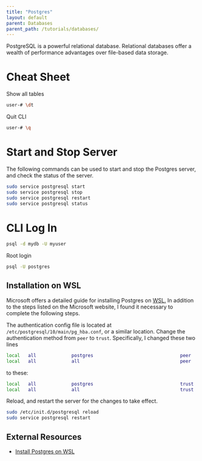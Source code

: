 ```yaml
---
title: "Postgres"
layout: default
parent: Databases
parent_path: /tutorials/databases/
---
```

PostgreSQL is a powerful relational database. Relational databases offer a wealth of performance advantages over file-based data storage.

# Cheat Sheet
Show all tables
```bash
user-# \dt
```

Quit CLI
```bash
user-# \q
```

# Start and Stop Server
The following commands can be used to start and stop the Postgres server, and check the status of the server.
```bash
sudo service postgresql start
sudo service postgresql stop
sudo service postgresql restart
sudo service postgresql status
```

# CLI Log In
```bash
psql -d mydb -U myuser
```
Root login
```bash
psql -U postgres
```

## Installation on WSL
Microsoft offers a detailed guide for installing Postgres on [WSL.](https://docs.microsoft.com/en-us/windows/wsl/tutorials/wsl-database) In addition to the steps listed on the Microsoft website, I found it necessary to complete the following steps.

The authentication config file is located at `/etc/postgresql/10/main/pg_hba.conf`, or a similar location. Change the authentication method from `peer` to `trust`. Specifically, I changed these two lines
```bash
local   all             postgres                                peer
local   all             all                                     peer
```
to these:
```bash
local   all             postgres                                trust
local   all             all                                     trust
```

Reload, and restart the server for the changes to take effect.
```bash
sudo /etc/init.d/postgresql reload
sudo service postgresql restart
```


## **External Resources**
* [Install Postgres on WSL](https://docs.microsoft.com/en-us/windows/wsl/tutorials/wsl-database)